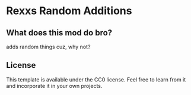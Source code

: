 # Rexxs Random Additions

## What does this mod do bro?

adds random things cuz, why not?

## License

This template is available under the CC0 license. Feel free to learn from it and incorporate it in your own projects.
